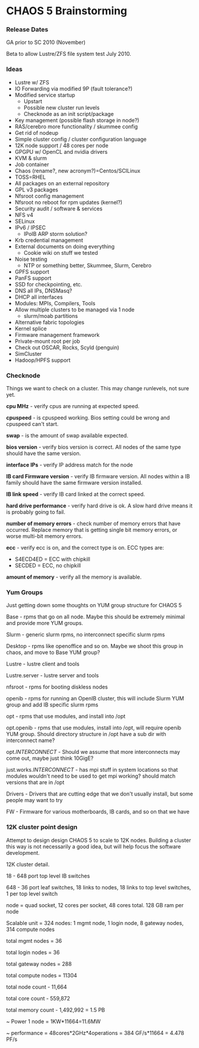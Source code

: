 # CHAOS 5 Brainstorming

### Release Dates ###

GA prior to SC 2010 (November)

Beta to allow Lustre/ZFS file system test July 2010.

### Ideas ###

  * Lustre w/ ZFS
  * IO Forwarding via modified 9P (fault tolerance?)
  * Modified service startup
    * Upstart
    * Possible new cluster run levels
    * Checknode as an init script/package
  * Key management (possible flash storage in node?)
  * RAS/cerebro more functionality / skummee config
  * Get rid of nodeup
  * Simple cluster config / cluster configuration language
  * 12K node support / 48 cores per node
  * GPGPU w/ OpenCL and nvidia drivers
  * KVM & slurm
  * Job container
  * Chaos (rename?, new acronym?)=Centos/SCILinux
  * TOSS=RHEL
  * All packages on an external repository
  * GPL v3 packages
  * Nfsroot config management
  * Nfsroot no reboot for rpm updates (kernel?)
  * Security audit / software & services
  * NFS v4
  * SELinux
  * IPv6 / IPSEC
    * IPoIB ARP storm solution?
  * Krb credential management
  * External documents on doing everything
    * Cookie wiki on stuff we tested
  * Noise testing
    * NTP or something better, Skummee, Slurm, Cerebro
  * GPFS support
  * PanFS support
  * SSD for checkpointing, etc.
  * DNS all IPs, DNSMasq?
  * DHCP all interfaces
  * Modules: MPIs, Compilers, Tools
  * Allow multiple clusters to be managed via 1 node
    * slurm/moab partitions
  * Alternative fabric topologies
  * Kernel splice
  * Firmware management framework
  * Private-mount root per job
  * Check out OSCAR, Rocks, Scyld (penguin)
  * SimCluster
  * Hadoop/HPFS support

### Checknode ###

Things we want to check on a cluster. This may change runlevels, not sure yet.

**cpu MHz** - verify cpus are running at expected speed.

**cpuspeed** - is cpuspeed working. Bios setting could be wrong and cpuspeed can't start.

**swap** - is the amount of swap available expected.

**bios version** - verify bios version is correct. All nodes of the same type should have the same version.

**interface IPs** - verify IP address match for the node

**IB card Firmware version** - verify IB firmware version. All nodes within a IB family should have the same firmware version installed.

**IB link speed** - verify IB card linked at the correct speed.

**hard drive performance** - verify hard drive is ok. A slow hard drive means it is probably going to fail.

**number of memory errors** - check number of memory errors that have occurred. Replace memory that is getting single bit memory errors, or worse multi-bit memory errors.

**ecc** - verify ecc is on, and the correct type is on. ECC types are:
  * S4ECD4ED = ECC with chipkill
  * SECDED = ECC, no chipkill

**amount of memory** - verify all the memory is available.

### Yum Groups ###

Just getting down some thoughts on YUM group structure for CHAOS 5

Base - rpms that go on all node. Maybe this should be extremely minimal and provide more YUM groups.

Slurm - generic slurm rpms, no interconnect specific slurm rpms

Desktop - rpms like openoffice and so on. Maybe we shoot this group in chaos, and move to Base YUM group?

Lustre - lustre client and tools

Lustre.server - lustre server and tools

nfsroot - rpms for booting diskless nodes

openib - rpms for running an OpenIB cluster, this will include Slurm YUM group and add IB specific slurm rpms

opt - rpms that use modules, and install into /opt

opt.openib - rpms that use modules, install into /opt, will require openib YUM group. Should directory structure in /opt have a sub dir with interconnect name?

opt._INTERCONNECT_ - Should we assume that more interconnects may come out, maybe just think 10GigE?

just.works._INTERCONNECT_ - has mpi stuff in system locations so that modules wouldn't need to be used to get mpi working? should match versions that are in /opt

Drivers - Drivers that are cutting edge that we don't usually install, but some people may want to try

FW - Firmware for various motherboards, IB cards, and so on that we have

### 12K cluster point design ###

Attempt to design design CHAOS 5 to scale to 12K nodes. Building a cluster this way is not necessarily a good idea, but will help focus the software development.

12K cluster detail.

18 - 648 port top level IB switches

648 - 36 port leaf switches, 18 links to nodes, 18 links to top level switches, 1 per top level switch

node = quad socket, 12 cores per socket, 48 cores total. 128 GB ram per node

Scalable unit = 324 nodes: 1 mgmt node, 1 login node, 8 gateway nodes, 314 compute nodes

total mgmt nodes = 36

total login nodes = 36

total gateway nodes = 288

total compute nodes = 11304

total node count - 11,664

total core count - 559,872

total memory count - 1,492,992 = 1.5 PB

~ Power 1 node = 1KW\*11664=11.6MW

~ performance = 48cores\*2GHz\*4operations = 384 GF/s\*11664 = 4.478 PF/s
